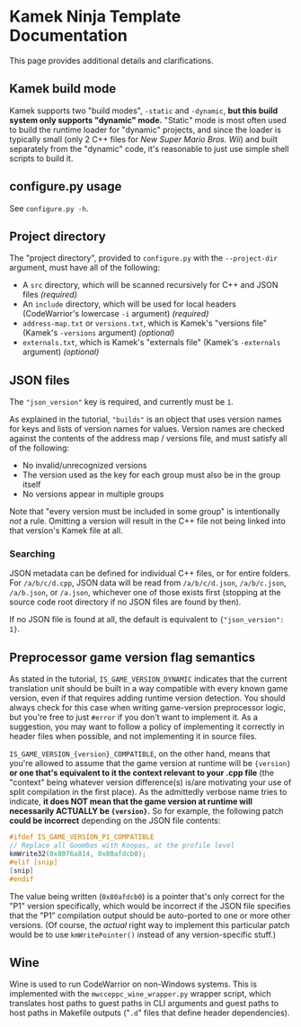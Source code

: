 # Kamek Ninja Template Documentation

This page provides additional details and clarifications.


## Kamek build mode

Kamek supports two "build modes", `-static` and `-dynamic`, **but this build system only supports "dynamic" mode.** "Static" mode is most often used to build the runtime loader for "dynamic" projects, and since the loader is typically small (only 2 C++ files for *New Super Mario Bros. Wii*) and built separately from the "dynamic" code, it's reasonable to just use simple shell scripts to build it.


## configure.py usage

See `configure.py -h`.


## Project directory

The "project directory", provided to `configure.py` with the `--project-dir` argument, must have all of the following:

* A `src` directory, which will be scanned recursively for C++ and JSON files *(required)*
* An `include` directory, which will be used for local headers (CodeWarrior's lowercase `-i` argument) *(required)*
* `address-map.txt` or `versions.txt`, which is Kamek's "versions file" (Kamek's `-versions` argument) *(optional)*
* `externals.txt`, which is Kamek's "externals file" (Kamek's `-externals` argument) *(optional)*


## JSON files

The `"json_version"` key is required, and currently must be `1`.

As explained in the tutorial, `"builds"` is an object that uses version names for keys and lists of version names for values. Version names are checked against the contents of the address map / versions file, and must satisfy all of the following:

* No invalid/unrecognized versions
* The version used as the key for each group must also be in the group itself
* No versions appear in multiple groups

Note that "every version must be included in some group" is intentionally *not* a rule. Omitting a version will result in the C++ file not being linked into that version's Kamek file at all.

### Searching

JSON metadata can be defined for individual C++ files, or for entire folders. For `/a/b/c/d.cpp`, JSON data will be read from `/a/b/c/d.json`, `/a/b/c.json`, `/a/b.json`, or `/a.json`, whichever one of those exists first (stopping at the source code root directory if no JSON files are found by then).

If no JSON file is found at all, the default is equivalent to `{"json_version": 1}`.


## Preprocessor game version flag semantics

As stated in the tutorial, `IS_GAME_VERSION_DYNAMIC` indicates that the current translation unit should be built in a way compatible with every known game version, even if that requires adding runtime version detection. You should always check for this case when writing game-version preprocessor logic, but you're free to just `#error` if you don't want to implement it. As a suggestion, you may want to follow a policy of implementing it correctly in header files when possible, and not implementing it in source files.

`IS_GAME_VERSION_{version}_COMPATIBLE`, on the other hand, means that you're allowed to assume that the game version at runtime will be `{version}` **or one that's equivalent to it the context relevant to your .cpp file** (the "context" being whatever version difference(s) is/are motivating your use of split compilation in the first place). As the admittedly verbose name tries to indicate, **it does NOT mean that the game version at runtime will necessarily ACTUALLY be `{version}`.** So for example, the following patch **could be incorrect** depending on the JSON file contents:

```cpp
#ifdef IS_GAME_VERSION_P1_COMPATIBLE
// Replace all Goombas with Koopas, at the profile level
kmWrite32(0x8076a814, 0x80afdcb0);
#elif [snip]
[snip]
#endif
```

The value being written (`0x80afdcb0`) is a pointer that's only correct for the "P1" version specifically, which would be incorrect if the JSON file specifies that the "P1" compilation output should be auto-ported to one or more other versions. (Of course, the *actual* right way to implement this particular patch would be to use `kmWritePointer()` instead of any version-specific stuff.)


## Wine

Wine is used to run CodeWarrior on non-Windows systems. This is implemented with the `mwcceppc_wine_wrapper.py` wrapper script, which translates host paths to guest paths in CLI arguments and guest paths to host paths in Makefile outputs ("`.d`" files that define header dependencies).
